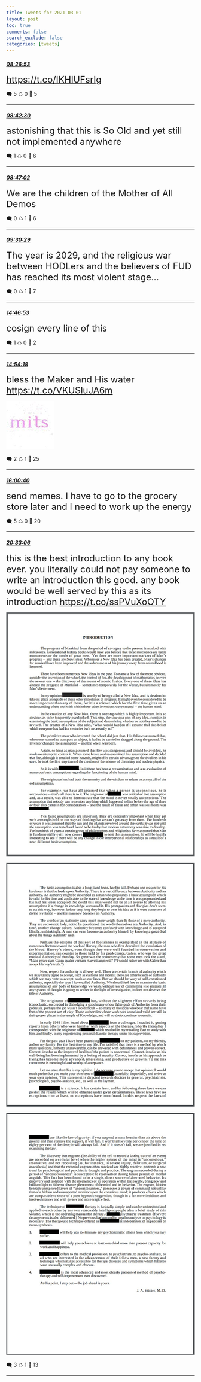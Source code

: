 ```yaml
---
title: Tweets for 2021-03-01
layout: post
toc: true
comments: false
search_exclude: false
categories: [tweets]
---
```



#### <a href = "https://twitter.com/deepfates/status/1366409616075214853">*08:26:53*</a>

<font size="5"> https://t.co/IKHlUFsrIg</font>



🗨️ 5 ♺ 0 🤍  5   

---
    
#### <a href = "https://twitter.com/deepfates/status/1366413543013306368">*08:42:30*</a>

<font size="5">astonishing that this is So Old and yet still not implemented anywhere</font>



🗨️ 1 ♺ 0 🤍  6   

---
    
#### <a href = "https://twitter.com/deepfates/status/1366414687303327744">*08:47:02*</a>

<font size="5">We are the children of the Mother of All Demos</font>



🗨️ 0 ♺ 1 🤍  6   

---
    
#### <a href = "https://twitter.com/deepfates/status/1366425620763271180">*09:30:29*</a>

<font size="5">The year is 2029, and the religious war between HODLers and the believers of FUD has reached its most violent stage...</font>



🗨️ 0 ♺ 1 🤍  7   

---
    
#### <a href = "https://twitter.com/deepfates/status/1366505245195534337">*14:46:53*</a>

<font size="5">cosign every line of this</font>



🗨️ 1 ♺ 0 🤍  2   

---
    
#### <a href = "https://twitter.com/deepfates/status/1366507109437833223">*14:54:18*</a>

<font size="5">bless the Maker and His water  https://t.co/VKUSluJA6m</font>

![image from twitter](/images/EvbO6ANXAAMoOZO.jpg)


🗨️ 2 ♺ 1 🤍  25   

---
    
#### <a href = "https://twitter.com/deepfates/status/1366523811659620357">*16:00:40*</a>

<font size="5">send memes. I have to go to the grocery store later and I need to work up the energy</font>



🗨️ 5 ♺ 0 🤍  20   

---
    
#### <a href = "https://twitter.com/deepfates/status/1366592373497737221">*20:33:06*</a>

<font size="5">this is the best introduction to any book ever. you literally could not pay someone to write an introduction this good. any book would be well served by this as its introduction  https://t.co/ssPVuXoOTY</font>

![image from twitter](/images/Evcce0TWYAcJyUZ.jpg)

![image from twitter](/images/Evccf5AXEAI2-69.jpg)

![image from twitter](/images/Evccg7JXMAIKnq9.jpg)


🗨️ 3 ♺ 1 🤍  13   

---
    
            

